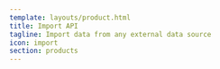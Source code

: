 ```yaml
---
template: layouts/product.html
title: Import API
tagline: Import data from any external data source
icon: import
section: products
---
```

